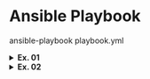 # Ansible Playbook

ansible-playbook playbook.yml

<details><summary><b>Ex. 01</b></summary>
---
- hosts: all
  tasks:
  - name: Install Apache.
    command: yum install --quiet -y httpd httpd-devel
  - name: Copy configuration files.
    command: >
      cp httpd.conf /etc/httpd/conf/httpd.conf
  - command: >
      cp httpd-vhosts.conf /etc/httpd/conf/httpd-vhosts.conf
  - name: Start Apache and configure it to run at boot.
    command: service httpd start
  - command: chkconfig httpd on
</details>

<details><summary><b>Ex. 02</b></summary>
---
- hosts: all
  become: yes

  tasks:
    - name: Install Apache.
      yum:
        name:
          - httpd
          - httpd-devel
        state: present
    - name: Copy configuration files.
      copy:
        src: "{{ item.src }}"
        dest: "{{ item.dest }}"
        owner: root
        group: root
        mode: 0644
      with_items:
        - src: httpd.conf
          dest: /etc/httpd/conf/httpd.conf
        - src: httpd-vhosts.conf
          dest: /etc/httpd/conf/httpd-vhosts.conf
    - name: Make sure Apache is started now and at boot.
      service: name=httpd state=started enabled=yes
</details>

